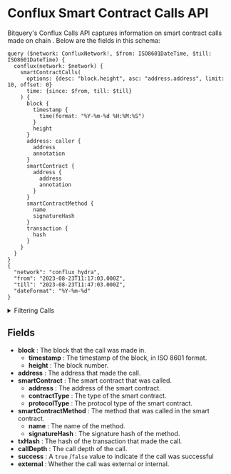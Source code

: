 # Conflux Smart Contract Calls API

Bitquery's Conflux Calls API captures information on smart contract calls made on chain . Below are the fields in this schema:

```
query ($network: ConfluxNetwork!, $from: ISO8601DateTime, $till: ISO8601DateTime) {
  conflux(network: $network) {
    smartContractCalls(
      options: {desc: "block.height", asc: "address.address", limit: 10, offset: 0}
      time: {since: $from, till: $till}
    ) {
      block {
        timestamp {
          time(format: "%Y-%m-%d %H:%M:%S")
        }
        height
      }
      address: caller {
        address
        annotation
      }
      smartContract {
        address {
          address
          annotation
        }
      }
      smartContractMethod {
        name
        signatureHash
      }
      transaction {
        hash
      }
    }
  }
}
{
  "network": "conflux_hydra",
  "from": "2023-08-23T11:17:03.000Z",
  "till": "2023-08-23T11:47:03.000Z",
  "dateFormat": "%Y-%m-%d"
}
```

<details><summary>Filtering Calls</summary>

- **options** : A set of options that can be used to filter the results.

  - **asc** or **desc** : The order of the results, either "asc" (ascending) or "desc" (descending).
  - **limit** : The maximum number of results to return. The default is 10.
  - **offset** : The number of results to skip. The default is 0.

- **date** : A filter that can be used to select calls made within a specified date range.
- **txTo** : A filter that can be used to select calls that were sent to a specific account address.
- **txHash** : A filter that can be used to select calls with a specific hash.
- **txFrom** : A filter that can be used to select calls that were made from a specific account address.
- **time** : A filter that can be used to select calls created within a specified time range.
- **success** : A filter that can be used to select calls that were successful or not.
- **smartContractMethod** : A filter that can be used to select calls that called a specific method in a smart contract.
- **smartContractAddress** : A filter that can be used to select calls that called a specific smart contract.
- **scheduled** : A filter that can be used to select calls that were scheduled or not.
- **any** : A catch-all filter ( OR logic) that can be used to select calls that match any of the other filters.
- **height** : A filter that can be used to select calls with a specific height.
- **external** : A filter that can be used to select calls that were external or internal.

</details>

## Fields

- **block** : The block that the call was made in.
  - **timestamp** : The timestamp of the block, in ISO 8601 format.
  - **height** : The block number.
- **address** : The address that made the call.
- **smartContract** : The smart contract that was called.
  - **address** : The address of the smart contract.
  - **contractType** : The type of the smart contract.
  - **protocolType** : The protocol type of the smart contract.
- **smartContractMethod** : The method that was called in the smart contract.
  - **name** : The name of the method.
  - **signatureHash** : The signature hash of the method.
- **txHash** : The hash of the transaction that made the call.
- **callDepth** : The call depth of the call.
- **success** : A `true` /`false` value to indicate if the call was successful
- **external** : Whether the call was external or internal.
